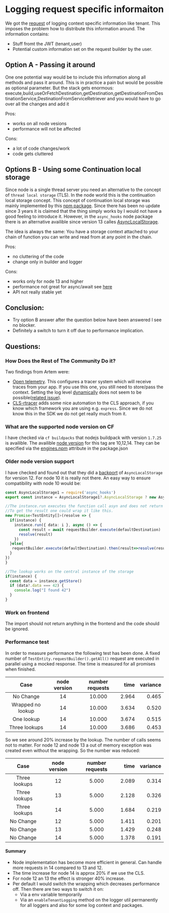 # Logging request specific informaiton

We got the [request](https://github.com/SAP/cloud-sdk/issues/484) of logging context specific information like tenant.
This imposes the problem how to distribute this information around.
The information contains:
- Stuff fromt the JWT (tenant,user)
- Potential custom information set on the request builder by the user.

## Option A - Passing it around

One one potential way would be to include this information along all methods and pass it around.
This is in practice a pain but would be possible as optional parameter.
But the stack gets enormous:
execute,build,useOrFetchDestination,getDestination,getDestinationFromDestinationService,DestinationFromServiceRetriever
and you would have to go over all the changes and add it

Pros:
- works on all node vesions
- performance will not be affected

Cons:
- a lot of code changes/work
- code gets cluttered


## Options B - Using some Continuation local storage

Since node is a single thread server you need an alternative to the concept of `thread local storage` (TLS).
In the node world this is the continuation local storage concept.
This concept of continuation local storage was mainly implemented by this [npm package](https://www.npmjs.com/package/continuation-local-storage).
Since there has been no update since 3 years it is claimed that the thing simply works by I would not have a good feeling to introduce it.
However, in the `async_hooks` node package there is an alternative availible since version 13 calles [AsyncLocalStorage](https://nodejs.org/api/async_hooks.html#async_hooks_class_asynclocalstorage).

The idea is always the same: You have a storage context attached to your chain of function you can write and read from at any point in the chain.

Pros:
- no cluttering of the code
- change only in builder and logger

Cons:
- works only for node 13 and higher
- performance not great for async/await see [here](https://itnext.io/one-node-js-cls-api-to-rule-them-all-1670ac66a9e8)
- API not really stable yet

## Conclusion:
- Try option B answer after the question below have been answered I see no blocker.
- Definitely a switch to turn it off due to performance implication. 

## Questions:


### How Does the Rest of The Community Do it?

Two findings from Artem were:
- [Open telemetry](https://github.com/open-telemetry/opentelemetry-js). This configures a tracer system which will receive traces from your app.
If you use this one, you still need to store/pass the context. Setting the log level [dynamically](./dynamic-log-levels.md) does not seem to be possible([related issue](https://github.com/open-telemetry/opentelemetry-js/issues/578)). 
- [CLS-rtracer](https://github.com/puzpuzpuz/cls-rtracer) adds some nice automation to the CLS approach, if you know which framework you are using e.g. `express`.
Since we do not know this in the SDK we do not get really much from it.

### What are the supported node version on CF

I have checked via `cf buildpacks` that nodejs buildpack with version `1.7.25` is availible.
The availible [node version](https://github.com/cloudfoundry/nodejs-buildpack/releases/tag/v1.7.25) for this tag are 10,12,14.
They can be specified via the [engines.npm](https://docs.cloudfoundry.org/buildpacks/node/index.html) attribute in the package.json 

### Older node version support

I have checked and found out that they did a [backport](https://github.com/nodejs/node/pull/32318) of `AsyncLocalStorage` for version 12.
For node 10 it is really not there. An easy way to ensure compatibility with node 10 would be:
```ts
const AsyncLocalStorage1 = require('async_hooks')
export const instance = AsyncLocalStorage1?.AsyncLocalStorage ? new AsyncLocalStorage1.AsyncLocalStorage():undefined

//The instance.run executes the function call asyn and does not return something. 
//To get the result one could wrap it like this.
new Promise<TestEntity[]>(resolve => {
  if(instance) {
    instance.run({ data: i }, async () => {
      const result = await requestBuilder.execute(defaultDestination)
      resolve(result)
    })
  }else{
   requestBuilder.execute(defaultDestination).then(result=>resolve(result))
  }
})
}

//The lookup works on the central instance of the storage
if(instance) {
  const data = instance.getStore()
  if (data?.data === 42) {
    console.log("I found 42")
  }
}
``` 

### Work on frontend

The import should not return anything in the frontend and the code should be ignored.

### Performance test

In order to measure performance the following test has been done. 
A fixed number of `TestEntity.requestBuilder().getAll()` request are executed in parallel using a mocked response.
The time is measured for all promises when finished.

|Case|node version|number requests| time | variance|
|:---:|:---:|:---:|---:|---:|
|No Change|14|10.000|2.964|0.465|
|Wrapped no lookup|14|10.000|3.634|0.520|
|One lookup|14|10.000|3.674|0.515|
| Three lookups|14|10.000|3.686|0.453|

So we see around 20% increase by the lookup.
The number of calls seems not to matter.
For node 12 and node 13 a out of memory exception was created even without the wrapping. 
So the number was reduced:

|Case|node version|number requests| time | variance|
|:---:|:---:|:---:|---:|---:|
|Three lookups| 12| 5.000 | 2.089| 0.314|
|Three lookups| 13| 5.000 | 2.128| 0.326|
|Three lookups| 14| 5.000 | 1.684| 0.219|
|No Change    | 12| 5.000 | 1.411| 0.201|
|No Change    | 13| 5.000 | 1.429| 0.248|
|No Change    | 14| 5.000 | 1.378| 0.191|

#### Summary
 
- Node implementation has become more efficient in general. Can handle more requests in 14 compared to 13 and 12.
- The time increase for node 14 is approx 20% if we use the CLS.
- For node 12 an 13 the effect is stronger 40% increase. 
- Per default I would switch the wrapping which decreases performance off.
Then there are two ways to switch it on:
  - Via a env variable temporarily
  - Via an `enableTenantLogging` method on the logger util permanently for all loggers and also for some log context and packages.
